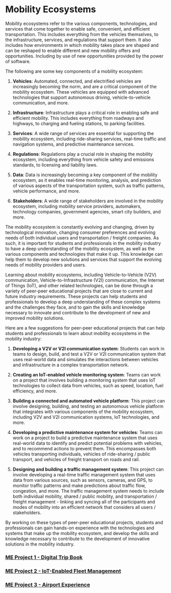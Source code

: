 # **Mobility Ecosystems**

Mobility ecosystems refer to the various components, technologies, and services that come together to enable safe, convenient, and efficient transportation. This includes everything from the vehicles themselves, to the infrastructure, services, and regulations that support them. It also includes how environments in which mobility takes place are shaped and can be reshaped to enable different and new mobility offers and opportunities. Including by use of new opportunities provided by the power of software. 

The following are some key components of a mobility ecosystem:

1. **Vehicles**: Automated, connected, and electrified vehicles are increasingly becoming the norm, and are a critical component of the mobility ecosystem. These vehicles are equipped with advanced technologies that support autonomous driving, vehicle-to-vehicle communication, and more.

2. **Infrastructure**: Infrastructure plays a critical role in enabling safe and efficient mobility. This includes everything from roadways and highways, to charging and fueling stations, to parking facilities.

3. **Services**: A wide range of services are essential for supporting the mobility ecosystem, including ride-sharing services, real-time traffic and navigation systems, and predictive maintenance services.

4. **Regulations**: Regulations play a crucial role in shaping the mobility ecosystem, including everything from vehicle safety and emissions standards, to licensing and liability laws.

5. **Data**: Data is increasingly becoming a key component of the mobility ecosystem, as it enables real-time monitoring, analysis, and prediction of various aspects of the transportation system, such as traffic patterns, vehicle performance, and more.

6. **Stakeholders**: A wide range of stakeholders are involved in the mobility ecosystem, including mobility service providers, automakers, technology companies, government agencies, smart city builders, and more.

The mobility ecosystem is constantly evolving and changing, driven by technological innovation, changing consumer preferences and evolving needs of both individual users and transportation / freight companies. As such, it is important for students and professionals in the mobility industry to have a deep understanding of the mobility ecosystem, as well as the various components and technologies that make it up. This knowledge can help them to develop new solutions and services that support the evolving needs of mobility providers and users.

Learning about mobility ecosystems, including Vehicle-to-Vehicle (V2V) communication, Vehicle-to-Infrastructure (V2I) communication, the Internet of Things (IoT), and other related technologies, can be done through a variety of peer-peer educational projects that are close to current and future industry requirements. These projects can help students and professionals to develop a deep understanding of these complex systems and the challenges they face, and to gain the skills and knowledge necessary to innovate and contribute to the development of new and improved mobility solutions.

Here are a few suggestions for peer-peer educational projects that can help students and professionals to learn about mobility ecosystems in the mobility industry:

1. **Developing a V2V or V2I communication system**: Students can work in teams to design, build, and test a V2V or V2I communication system that uses real-world data and simulates the interactions between vehicles and infrastructure in a complex transportation network.

2. **Creating an IoT-enabled vehicle monitoring system**: Teams can work on a project that involves building a monitoring system that uses IoT technologies to collect data from vehicles, such as speed, location, fuel efficiency, and more.

3. **Building a connected and automated vehicle platform**: This project can involve designing, building, and testing an autonomous vehicle platform that integrates with various components of the mobility ecosystem, including V2V and V2I communication systems, IoT technologies, and more.

4. **Developing a predictive maintenance system for vehicles**: Teams can work on a project to build a predictive maintenance system that uses real-world data to identify and predict potential problems with vehicles, and to recommend actions to prevent them. This encompasses both vehicles transporting individuals, vehicles of ride-sharing / public transport, and vehicles of freight transport on roads and rail. 

5. **Designing and building a traffic management system**: This project can involve developing a real-time traffic management system that uses data from various sources, such as sensors, cameras, and GPS, to monitor traffic patterns and make predictions about traffic flow, congestion, and more. The traffic management system needs to include both individual mobility, shared / public mobility, and transportation / freight management - linking and syncing all of the participants and modes of mobility into an efficient network that considers all users / stakeholders.

By working on these types of peer-peer educational projects, students and professionals can gain hands-on experience with the technologies and systems that make up the mobility ecosystem, and develop the skills and knowledge necessary to contribute to the development of innovative solutions in the mobility industry.

### [ME Project 1 - Digital Trip Book](https://github.com/SEA-ME/ME_Digital-Trip-Book)

### [ME Project 2 - IoT-Enabled Fleet Management](https://github.com/SEA-ME/ME_IoT-Enabled-Fleet-Management)

### [ME Project 3 - Airport Experience](git@github.com:SEA-ME/ME_Airport-Experience.git)
